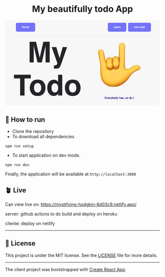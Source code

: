 <h1 align="center">My beautifully todo App</h1>

<p align="center">
  <img alt="Preview" src="./.github/preview.png">
</p>

## 🚀 How to run

- Clone the repository
- To download all dependencies
```shell
npm run setup
```
- To start application on dev mode.
```shell
npm run dev
```

Finally, the application will be available at `http://localhost:3000`

## 🪴 Live
Can view live on: https://mystifying-hodgkin-6d03c9.netlify.app/

server: github actions to do build and deploy on heroku

cliente: deploy on netlify

---
## 📄 License

This project is under the MIT license. See the [LICENSE](LICENSE.md) file for more details.

---

The client project was bootstrapped with [Create React App](https://github.com/facebook/create-react-app).